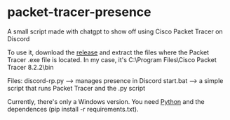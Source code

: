 # packet-tracer-presence
A small script made with chatgpt to show off using Cisco Packet Tracer on Discord

To use it, download the [release](https://github.com/Coll147/packet-tracer-presence/releases/latest/download/release.zip) and extract the files where the Packet Tracer .exe file is located.
In my case, it's C:\Program Files\Cisco Packet Tracer 8.2.2\bin

Files:
discord-rp.py --> manages presence in Discord
start.bat --> a simple script that runs Packet Tracer and the .py script

Currently, there's only a Windows version.
You need [Python](https://www.python.org/ftp/python/3.13.2/python-3.13.2-amd64.exe) and the dependences (pip install -r requirements.txt).
